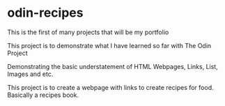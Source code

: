 # odin-recipes

This is the first of many projects that will be my portfolio

This project is to demonstrate what I have learned so far with 
The Odin Project 

Demonstrating the basic understatement of HTML 
Webpages, Links, List, Images and etc. 

This project is to create a webpage with links to create recipes for food. Basically a recipes book. 